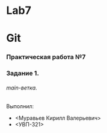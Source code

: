 # Lab7

# Git
### Практическая работа №7
### Задание 1.
###### main-ветка.
Выполнил:
* <Муравьев Кирилл Валерьевич>
* <УВП-321>
